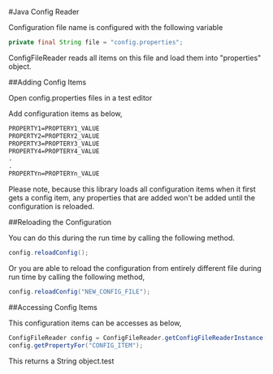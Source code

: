 #Java Config Reader

Configuration file name is configured with the following variable

```java
private final String file = "config.properties";
```

ConfigFileReader reads all items on this file and load them into "properties" object.

##Adding Config Items

Open config.properties files in a test editor

Add configuration items as below,

```html
PROPERTY1=PROPTERY1_VALUE
PROPERTY2=PROPTERY2_VALUE
PROPERTY3=PROPTERY3_VALUE
PROPERTY4=PROPTERY4_VALUE
.
.
PROPERTYn=PROPTERYn_VALUE
```

Please note, because this library loads all configuration items when it first gets a config item, any properties that are added won't be added until the configuration is reloaded.

##Reloading the Configuration

You can do this during the run time by calling the following method.

```java
config.reloadConfig();
```

Or you are able to reload the configuration from entirely different file during run time by calling the following method,

```java
config.reloadConfig("NEW_CONFIG_FILE");
```

##Accessing Config Items

This configuration items can be accesses as below,

```java
ConfigFileReader config = ConfigFileReader.getConfigFileReaderInstance();
config.getPropertyFor("CONFIG_ITEM");
```

This returns a String object.test









